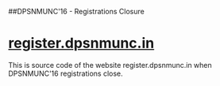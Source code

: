 ##DPSNMUNC'16 - Registrations Closure
# [register.dpsnmunc.in](http://register.dpsnmunc.in)
This is source code of the website register.dpsnmunc.in when DPSNMUNC'16 registrations close.
